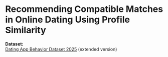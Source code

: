 # Recommending Compatible Matches in Online Dating Using Profile Similarity

<b>Dataset:</b></br>
[Dating App Behavior Dataset 2025](https://www.kaggle.com/datasets/keyushnisar/dating-app-behavior-dataset?select=dating_app_behavior_dataset_extended1.csv) (extended version)
